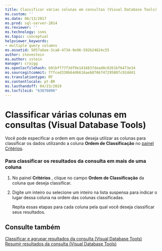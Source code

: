 ```yaml
---
title: Classificar várias colunas em consultas (Visual Database Tools) | Microsoft Docs
ms.custom: ''
ms.date: 06/13/2017
ms.prod: sql-server-2014
ms.reviewer: ''
ms.technology: ssms
ms.topic: conceptual
helpviewer_keywords:
- multiple query columns
ms.assetid: 5057a6ee-3ca8-4734-9e96-592b24624c55
author: stevestein
ms.author: sstein
manager: craigg
ms.openlocfilehash: b91bff77f3df9e1416837dead0c0261bf6473e34
ms.sourcegitcommit: f7fced330b64d6616aeb8766747295807c92dd41
ms.translationtype: MT
ms.contentlocale: pt-BR
ms.lasthandoff: 04/23/2019
ms.locfileid: "63070896"
---
```

# <a name="sort-multiple-columns-in-queries-visual-database-tools"></a>Classificar várias colunas em consultas (Visual Database Tools)
  Você pode especificar a ordem em que deseja utilizar as colunas para classificar os dados utilizando a coluna **Ordem de Classificação** no [painel Critérios](visual-database-tools.md).  
  
### <a name="to-sort-query-results-by-more-than-one-column"></a>Para classificar os resultados da consulta em mais de uma coluna  
  
1.  No painel **Critérios** , clique no campo **Ordem de Classificação** da coluna que deseja classificar.  
  
2.  Digite um inteiro ou selecione um inteiro na lista suspensa para indicar o lugar dessa coluna na ordem das colunas classificadas.  
  
     Repita essas etapas para cada coluna pela qual você deseja classificar seus resultados.  
  
## <a name="see-also"></a>Consulte também  
 [Classificar e agrupar resultados da consulta &#40;Visual Database Tools&#41;](sort-and-group-query-results-visual-database-tools.md)   
 [Resumir resultados da consulta &#40;Visual Database Tools&#41;](summarize-query-results-visual-database-tools.md)  
  
  

